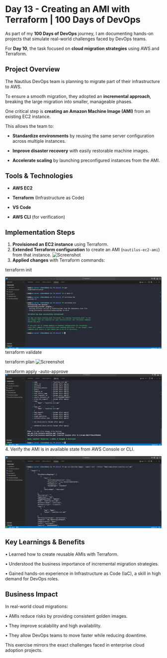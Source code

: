 # Day 13 - Creating an AMI with Terraform | 100 Days of DevOps

As part of my **100 Days of DevOps** journey, I am documenting hands-on projects that simulate real-world challenges faced by DevOps teams.  

For **Day 10**, the task focused on **cloud migration strategies** using AWS and Terraform.

## Project Overview
The Nautilus DevOps team is planning to migrate part of their infrastructure to AWS.  

To ensure a smooth migration, they adopted an **incremental approach**, breaking the large migration into smaller, manageable phases.  

One critical step is **creating an Amazon Machine Image (AMI)** from an existing EC2 instance.  

This allows the team to:

- **Standardize environments** by reusing the same server configuration across multiple instances.

- **Improve disaster recovery** with easily restorable machine images.

- **Accelerate scaling** by launching preconfigured instances from the AMI.

## Tools & Technologies
- **AWS EC2**

- **Terraform** (Infrastructure as Code)

- **VS Code**

- **AWS CLI** (for verification)

## Implementation Steps

1. **Provisioned an EC2 instance** using Terraform.  
2. **Extended Terraform configuration** to create an AMI (`nautilus-ec2-ami`) from that instance.
![Screenshot](screenshots/ami-main.tf.png) 
3. **Applied changes** with Terraform commands:
   
terraform init

![Screenshot](screenshots/terraform-init.png)   
terraform validate

terraform plan
![Screenshot](screenshots/terraform-plan.png)

terraform apply -auto-approve
![Screenshot](screenshots/terraform-apply.png)
4.	Verify the AMI is in available state from AWS Console or CLI.

![Screenshot](screenshots/ami-describe.png)

## Key Learnings & Benefits

•	Learned how to create reusable AMIs with Terraform.

•	Understood the business importance of incremental migration strategies.

•	Gained hands-on experience in Infrastructure as Code (IaC), a skill in high demand for DevOps roles.

## Business Impact
In real-world cloud migrations:

•	AMIs reduce risks by providing consistent golden images.

•	They improve scalability and high availability.

•	They allow DevOps teams to move faster while reducing downtime.

This exercise mirrors the exact challenges faced in enterprise cloud adoption projects.
